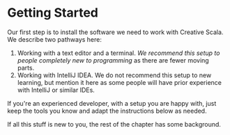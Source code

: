 # Getting Started

Our first step is to install the software we need to work with Creative Scala. We describe two pathways here:

1. Working with a text editor and a terminal. *We recommend this setup to people completely new to programming* as there are fewer moving parts.
2. Working with IntelliJ IDEA. We do not recommend this setup to new learning, but mention it here as some people will have prior experience with IntelliJ or similar IDEs.

If you're an experienced developer, with a setup you are happy with, just keep the tools you know and adapt the instructions below as needed.

If all this stuff is new to you, the rest of the chapter has some background.
